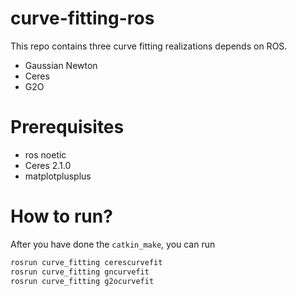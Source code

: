 # curve-fitting-ros
This repo contains three curve fitting realizations depends on ROS. 
- Gaussian Newton
- Ceres
- G2O
# Prerequisites
- ros noetic
- Ceres 2.1.0
- matplotplusplus
# How to run?
After you have done the `catkin_make`, you can run
```bash
rosrun curve_fitting cerescurvefit
rosrun curve_fitting gncurvefit
rosrun curve_fitting g2ocurvefit
```